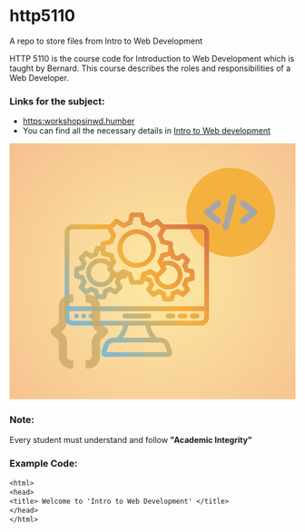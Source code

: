 # http5110
A repo to store files from Intro to Web Development

HTTP 5110 is the course code for Introduction to Web Development which is taught by Bernard.
This course describes the roles and responsibilities of a Web Developer.

### Links for the subject:
- <https:workshopsinwd.humber>
- You can find all the necessary details in [Intro to Web development](https:introtowd.humber)

![This is a fun place to code](iwd-logo.gif)

### Note:
Every student must understand and follow **"Academic Integrity"**

### Example Code:

~~~
<html>
<head>
<title> Welcome to 'Intro to Web Development' </title>
</head>
</html>
~~~

